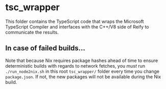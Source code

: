 # tsc_wrapper

This folder contains the TypeScript code that wraps the Microsoft TypeScript
Compiler and interfaces with the C++/V8 side of Reify to communicate the
results.

## In case of failed builds...

Note that because Nix requires package hashes ahead of time to ensure
deterministic builds with regards to network fetches, you *must* run
`./run_node2nix.sh` in this root `tsc_wrapper/` folder every time you change
`package.json`.  If not, the new packages will not be available during the Nix
build.

